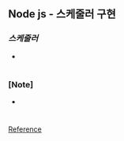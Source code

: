 ## Node js - 스케줄러 구현

### _스케줄러_

-

#

### [Note]

-

#

[Reference](https://www.youtube.com/watch?v=zajq7NJflPY&list=PLqbWuGdVBJd0oHdwp9y9NsTTQbUuEPNyY&index=5)
